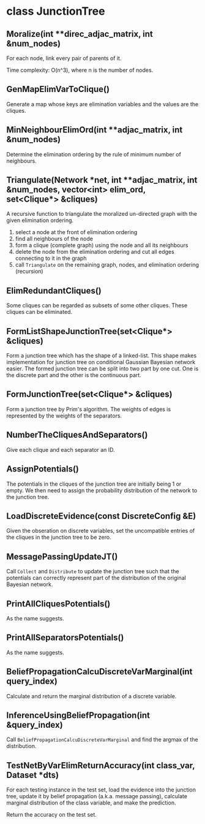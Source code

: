 # class JunctionTree

## Moralize(int **direc_adjac_matrix, int &num_nodes)

For each node, link every pair of parents of it.

Time complexity: O(n^3), where n is the number of nodes.

## GenMapElimVarToClique()

Generate a map whose keys are elimination variables and the values are the cliques.

## MinNeighbourElimOrd(int **adjac_matrix, int &num_nodes)

Determine the elimination ordering by the rule of minimum number of neighbours.

## Triangulate(Network \*net, int \*\*adjac_matrix, int &num_nodes, vector\<int\> elim_ord, set<Clique*> &cliques)

A recursive function to triangulate the moralized un-directed graph with the given elimination ordering.

1. select a node at the front of elimination ordering
2. find all neighbours of the node
3. form a clique (complete graph) using the node and all its neighbours
4. delete the node from the elimination ordering and cut all edges connecting to it in the graph
5. call `Triangulate` on the remaining graph, nodes, and elimination ordering (recursion)

## ElimRedundantCliques()

Some cliques can be regarded as subsets of some other cliques. These cliques can be eliminated.

## FormListShapeJunctionTree(set<Clique*> &cliques)

Form a junction tree which has the shape of a linked-list. This shape makes implementation for junction tree on conditional Gaussian Bayesian network easier. The formed junction tree can be split into two part by one cut. One is the discrete part and the other is the continuous part.

## FormJunctionTree(set<Clique*> &cliques)

Form a junction tree by Prim's algorithm. The weights of edges is represented by the weights of the separators.

## NumberTheCliquesAndSeparators()

Give each clique and each separator an ID.

## AssignPotentials()

The potentials in the cliques of the junction tree are initially being 1 or empty. We then need to assign the probability distribution of the network to the junction tree.

## LoadDiscreteEvidence(const DiscreteConfig &E)

Given the obseration on discrete variables, set the uncompatible entries of the cliques in the junction tree to be zero.

## MessagePassingUpdateJT()

Call `Collect` and `Distribute` to update the junction tree such that the potentials can correctly represent part of the distribution of the original Bayesian network.

## PrintAllCliquesPotentials()

As the name suggests.

## PrintAllSeparatorsPotentials()

As the name suggests.

## BeliefPropagationCalcuDiscreteVarMarginal(int query_index)

Calculate and return the marginal distribution of a discrete variable.

## InferenceUsingBeliefPropagation(int &query_index)

Call `BeliefPropagationCalcuDiscreteVarMarginal` and find the argmax of the distribution.

## TestNetByVarElimReturnAccuracy(int class_var, Dataset *dts)

For each testing instance in the test set, load the evidence into the junction tree, update it by belief propagation (a.k.a. message passing), calculate marginal distribution of the class variable, and make the prediction.

Return the accuracy on the test set.

